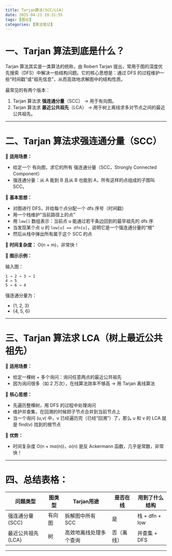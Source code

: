 ```yaml
---
title: Tarjan算法(SCC/LCA)
date: 2025-04-21 19:31:55
tags: [图论]
categories: [算法笔记]
---
```


# 一、Tarjan 算法到底是什么？

Tarjan 算法其实是一类算法的统称，由 Robert Tarjan 提出，常用于图的深度优先搜索（DFS）中解决一些结构问题。它的核心思想是：通过 DFS 的过程维护一些“时间戳”或“祖先信息”，从而高效地求解图中的结构性质。

最常见的有两个版本：

1. Tarjan 算法求 **强连通分量**（SCC） → 用于有向图。
2. Tarjan 算法求 **最近公共祖先**（LCA） → 用于树上离线求多对节点之间的最近公共祖先。

---

# 二、Tarjan 算法求强连通分量（SCC）

📌 **适用场景：**
- 给定一个 有向图，求它的所有 强连通分量（SCC，Strongly Connected Component）
- 强连通分量：从 A 能到 B 且从 B 也能到 A，所有这样的点组成的子图叫 SCC。

📌 **基本思想：**
- 对图进行 DFS，并给每个点分配一个 dfs 序号（时间戳）
- 用一个栈维护“当前路径上的点”
- 用 `low[]` 数组表示：当前点 u 能通过若干条边回到的最早祖先的 dfs 序
- 当发现某个点 u 的 `low[u] == dfn[u]`，说明它是一个强连通分量的“根”
- 然后从栈中弹出所有属于这个 SCC 的点

📌 **时间复杂度：** O(n + m)，非常快！

📌 **图示示例：**

输入图：
```text
1 → 2 → 3 → 1  
4 → 5  
5 → 6 → 4
```

强连通分量为：

- {1, 2, 3}
- {4, 5, 6}

---

# 三、Tarjan 算法求 LCA（树上最近公共祖先）

📌 **适用场景：**
- 给定一棵树 + 多个询问：询问任意两点的最近公共祖先
- 因为询问很多（如 2 万次），在线算法效率不够高 → 用 Tarjan 离线算法

📌 **核心思想：**
- 先遍历整棵树，用 DFS 的过程中处理询问
- 维护并查集，在回溯的时候把子节点合并到当前节点上
- 当一个询问 (u,v) 中，v 已经遍历完（已经“回溯”）了，那么 u 和 v 的 LCA 就是 find(v) 找到的根节点

📌 **优势：**
- 时间复杂度 O(n + mα(n))，α(n) 是反 Ackermann 函数，几乎是常数，非常快！

---

# 四、总结表格：

| 问题类型             | 图类型    | Tarjan用途              | 是否在线 | 用到了什么结构     |
|----------------------|-----------|--------------------------|----------|----------------------|
| 强连通分量 (SCC)     | 有向图    | 拆解图中所有 SCC         | 是       | 栈 + dfn + low       |
| 最近公共祖先 (LCA)   | 树        | 高效地离线处理多个查询   | 否（离线）| 并查集 + DFS         |

---
